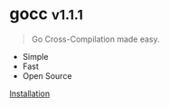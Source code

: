 # gocc <small>v1.1.1</small>

> Go Cross-Compilation made easy.

- Simple
- Fast
- Open Source

[Installation](#installation)

